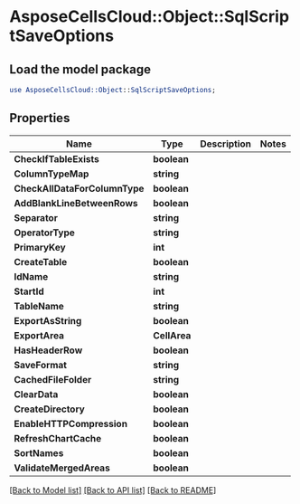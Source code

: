 # AsposeCellsCloud::Object::SqlScriptSaveOptions 

## Load the model package
```perl
use AsposeCellsCloud::Object::SqlScriptSaveOptions;
```

## Properties
Name | Type | Description | Notes
------------ | ------------- | ------------- | -------------
**CheckIfTableExists** | **boolean** |  |
**ColumnTypeMap** | **string** |  |
**CheckAllDataForColumnType** | **boolean** |  |
**AddBlankLineBetweenRows** | **boolean** |  |
**Separator** | **string** |  |
**OperatorType** | **string** |  |
**PrimaryKey** | **int** |  |
**CreateTable** | **boolean** |  |
**IdName** | **string** |  |
**StartId** | **int** |  |
**TableName** | **string** |  |
**ExportAsString** | **boolean** |  |
**ExportArea** | **CellArea** |  |
**HasHeaderRow** | **boolean** |  |
**SaveFormat** | **string** |  |
**CachedFileFolder** | **string** |  |
**ClearData** | **boolean** |  |
**CreateDirectory** | **boolean** |  |
**EnableHTTPCompression** | **boolean** |  |
**RefreshChartCache** | **boolean** |  |
**SortNames** | **boolean** |  |
**ValidateMergedAreas** | **boolean** |  |  

[[Back to Model list]](../README.md#documentation-for-models) [[Back to API list]](../README.md#documentation-for-api-endpoints) [[Back to README]](../README.md)

